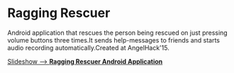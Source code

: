 # Ragging Rescuer 
Android application that rescues the person being rescued on just pressing volume buttons three times.It sends help-messages to friends and starts audio recording automatically.Created at AngelHack'15.
<div style="margin-bottom:5px"> <a href="http://www.slideshare.net/axe777/ragging-rescuer-android-application" title="Ragging Rescuer Android Application" target="_blank">Slideshow --> <strong>Ragging Rescuer Android Application</a></strong> </div>
